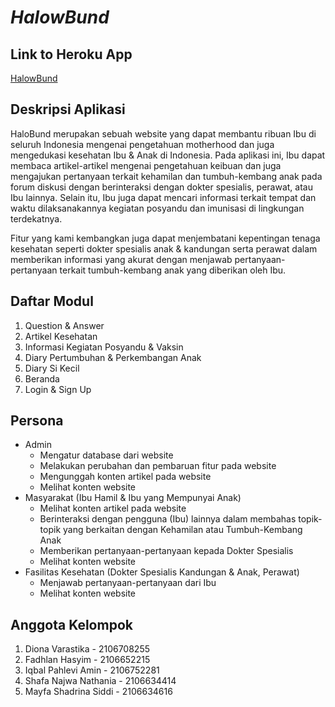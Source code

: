 # *HalowBund*

## Link to Heroku App
[HalowBund](https://halowbund.herokuapp.com/)

## Deskripsi Aplikasi
HaloBund merupakan sebuah website yang dapat membantu ribuan Ibu di seluruh Indonesia mengenai pengetahuan motherhood dan juga mengedukasi kesehatan Ibu & Anak di Indonesia. Pada aplikasi ini, Ibu dapat membaca artikel-artikel mengenai pengetahuan keibuan dan juga mengajukan pertanyaan terkait kehamilan dan tumbuh-kembang anak pada forum diskusi dengan berinteraksi dengan dokter spesialis, perawat, atau Ibu lainnya. Selain itu, Ibu juga dapat mencari informasi terkait tempat dan waktu dilaksanakannya kegiatan posyandu dan imunisasi di lingkungan terdekatnya.

Fitur yang kami kembangkan juga dapat menjembatani kepentingan tenaga kesehatan seperti dokter spesialis anak & kandungan serta perawat dalam memberikan informasi yang akurat dengan menjawab pertanyaan-pertanyaan terkait tumbuh-kembang anak yang diberikan oleh Ibu.

## Daftar Modul
1. Question & Answer
2. Artikel Kesehatan
3. Informasi Kegiatan Posyandu & Vaksin
4. Diary Pertumbuhan & Perkembangan Anak
5. Diary Si Kecil
6. Beranda
7. Login & Sign Up

## Persona
- Admin
    - Mengatur database dari website
    - Melakukan perubahan dan pembaruan fitur pada website
    - Mengunggah konten artikel pada website
    - Melihat konten website
- Masyarakat (Ibu Hamil & Ibu yang Mempunyai Anak)
    - Melihat konten artikel pada website
    - Berinteraksi dengan pengguna (Ibu) lainnya dalam membahas topik-topik yang berkaitan dengan Kehamilan atau Tumbuh-Kembang Anak
    - Memberikan pertanyaan-pertanyaan kepada Dokter Spesialis
    - Melihat konten website
- Fasilitas Kesehatan (Dokter Spesialis Kandungan & Anak, Perawat)
    - Menjawab pertanyaan-pertanyaan dari Ibu 
    - Melihat konten website

## Anggota Kelompok
1. Diona Varastika - 2106708255
2. Fadhlan Hasyim - 2106652215
3. Iqbal Pahlevi Amin - 2106752281
4. Shafa Najwa Nathania - 2106634414
5. Mayfa Shadrina Siddi - 2106634616
